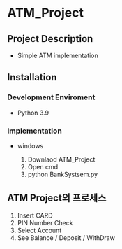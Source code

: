 # ATM_Project
## Project Description
- Simple ATM implementation



## Installation

### Development Enviroment
- Python 3.9

### Implementation 
- windows

  1. Downlaod ATM_Project
  2. Open cmd
  3. python BankSystsem.py

## ATM Project의 프로세스
1. Insert CARD
2. PIN Number Check
3. Select Account
4. See Balance / Deposit / WithDraw

